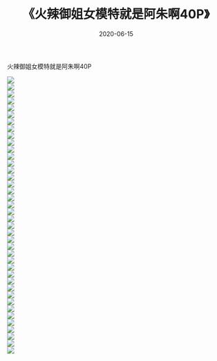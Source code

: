 ﻿---
layout: post
title:  《火辣御姐女模特就是阿朱啊40P》
date:   2020-06-15
img: http://img.660000.xyz/Sharelink/性感/2020/火辣御姐女模特就是阿朱啊40P/000.jpg
categories: [美女, 清纯, 唯美]
---

火辣御姐女模特就是阿朱啊40P

  ![](http://img.660000.xyz/Sharelink/性感/2020/火辣御姐女模特就是阿朱啊40P/001.jpg) <br> ![](http://img.660000.xyz/Sharelink/性感/2020/火辣御姐女模特就是阿朱啊40P/002.jpg) <br> ![](http://img.660000.xyz/Sharelink/性感/2020/火辣御姐女模特就是阿朱啊40P/003.jpg) <br> ![](http://img.660000.xyz/Sharelink/性感/2020/火辣御姐女模特就是阿朱啊40P/004.jpg) <br> ![](http://img.660000.xyz/Sharelink/性感/2020/火辣御姐女模特就是阿朱啊40P/005.jpg) <br> ![](http://img.660000.xyz/Sharelink/性感/2020/火辣御姐女模特就是阿朱啊40P/006.jpg) <br> ![](http://img.660000.xyz/Sharelink/性感/2020/火辣御姐女模特就是阿朱啊40P/007.jpg) <br> ![](http://img.660000.xyz/Sharelink/性感/2020/火辣御姐女模特就是阿朱啊40P/008.jpg) <br> ![](http://img.660000.xyz/Sharelink/性感/2020/火辣御姐女模特就是阿朱啊40P/009.jpg) <br> ![](http://img.660000.xyz/Sharelink/性感/2020/火辣御姐女模特就是阿朱啊40P/010.jpg) <br> ![](http://img.660000.xyz/Sharelink/性感/2020/火辣御姐女模特就是阿朱啊40P/011.jpg) <br> ![](http://img.660000.xyz/Sharelink/性感/2020/火辣御姐女模特就是阿朱啊40P/012.jpg) <br> ![](http://img.660000.xyz/Sharelink/性感/2020/火辣御姐女模特就是阿朱啊40P/013.jpg) <br> ![](http://img.660000.xyz/Sharelink/性感/2020/火辣御姐女模特就是阿朱啊40P/014.jpg) <br> ![](http://img.660000.xyz/Sharelink/性感/2020/火辣御姐女模特就是阿朱啊40P/015.jpg) <br> ![](http://img.660000.xyz/Sharelink/性感/2020/火辣御姐女模特就是阿朱啊40P/016.jpg) <br> ![](http://img.660000.xyz/Sharelink/性感/2020/火辣御姐女模特就是阿朱啊40P/017.jpg) <br> ![](http://img.660000.xyz/Sharelink/性感/2020/火辣御姐女模特就是阿朱啊40P/018.jpg) <br> ![](http://img.660000.xyz/Sharelink/性感/2020/火辣御姐女模特就是阿朱啊40P/019.jpg) <br> ![](http://img.660000.xyz/Sharelink/性感/2020/火辣御姐女模特就是阿朱啊40P/020.jpg) <br> ![](http://img.660000.xyz/Sharelink/性感/2020/火辣御姐女模特就是阿朱啊40P/021.jpg) <br> ![](http://img.660000.xyz/Sharelink/性感/2020/火辣御姐女模特就是阿朱啊40P/022.jpg) <br> ![](http://img.660000.xyz/Sharelink/性感/2020/火辣御姐女模特就是阿朱啊40P/023.jpg) <br> ![](http://img.660000.xyz/Sharelink/性感/2020/火辣御姐女模特就是阿朱啊40P/024.jpg) <br> ![](http://img.660000.xyz/Sharelink/性感/2020/火辣御姐女模特就是阿朱啊40P/025.jpg) <br> ![](http://img.660000.xyz/Sharelink/性感/2020/火辣御姐女模特就是阿朱啊40P/026.jpg) <br> ![](http://img.660000.xyz/Sharelink/性感/2020/火辣御姐女模特就是阿朱啊40P/027.jpg) <br> ![](http://img.660000.xyz/Sharelink/性感/2020/火辣御姐女模特就是阿朱啊40P/028.jpg) <br> ![](http://img.660000.xyz/Sharelink/性感/2020/火辣御姐女模特就是阿朱啊40P/029.jpg) <br> ![](http://img.660000.xyz/Sharelink/性感/2020/火辣御姐女模特就是阿朱啊40P/030.jpg) <br> ![](http://img.660000.xyz/Sharelink/性感/2020/火辣御姐女模特就是阿朱啊40P/031.jpg) <br> ![](http://img.660000.xyz/Sharelink/性感/2020/火辣御姐女模特就是阿朱啊40P/032.jpg) <br> ![](http://img.660000.xyz/Sharelink/性感/2020/火辣御姐女模特就是阿朱啊40P/033.jpg) <br> ![](http://img.660000.xyz/Sharelink/性感/2020/火辣御姐女模特就是阿朱啊40P/034.jpg) <br> ![](http://img.660000.xyz/Sharelink/性感/2020/火辣御姐女模特就是阿朱啊40P/035.jpg) <br> ![](http://img.660000.xyz/Sharelink/性感/2020/火辣御姐女模特就是阿朱啊40P/036.jpg) <br> ![](http://img.660000.xyz/Sharelink/性感/2020/火辣御姐女模特就是阿朱啊40P/037.jpg) <br> ![](http://img.660000.xyz/Sharelink/性感/2020/火辣御姐女模特就是阿朱啊40P/038.jpg) <br> ![](http://img.660000.xyz/Sharelink/性感/2020/火辣御姐女模特就是阿朱啊40P/039.jpg) <br> ![](http://img.660000.xyz/Sharelink/性感/2020/火辣御姐女模特就是阿朱啊40P/040.jpg) <br>